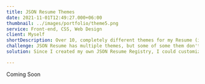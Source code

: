 ```yaml
---
title: JSON Resume Themes
date: 2021-11-01T12:49:27.000+06:00
thumbnail: ../images/portfolio/theme5.png
service: Front-end, CSS, Web Design
client: Myself
shortDescription: Over 10, completely different themes for my Resume (in JSON).
challenge: JSON Resume has multiple themes, but some of some them don't work or look the way I want them to.
solution: Since I created my own JSON Resume Registry, I could customize my own themes for my JSON Resume.

---
```


Coming Soon
